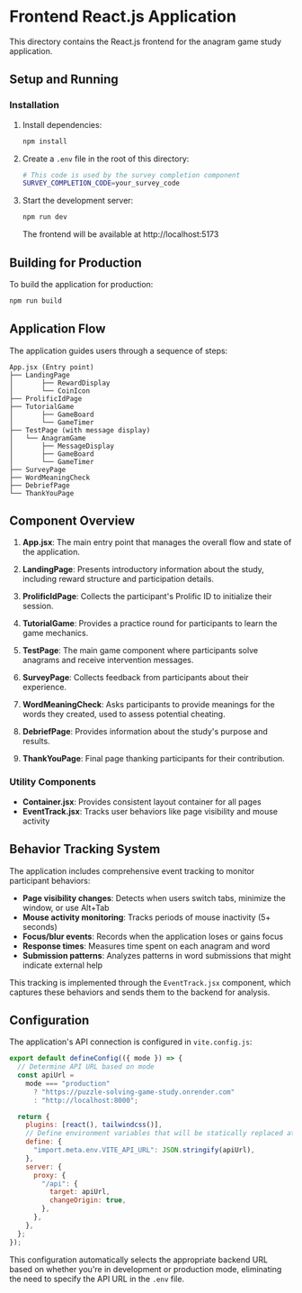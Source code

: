 # Frontend React.js Application

This directory contains the React.js frontend for the anagram game study application.

## Setup and Running

### Installation

1. Install dependencies:

   ```bash
   npm install
   ```

2. Create a `.env` file in the root of this directory:

   ```bash
   # This code is used by the survey completion component
   SURVEY_COMPLETION_CODE=your_survey_code
   ```

3. Start the development server:
   ```bash
   npm run dev
   ```
   The frontend will be available at http://localhost:5173

## Building for Production

To build the application for production:

```bash
npm run build
```

## Application Flow

The application guides users through a sequence of steps:

```
App.jsx (Entry point)
├── LandingPage
│       ├── RewardDisplay
│       └── CoinIcon
├── ProlificIdPage
├── TutorialGame
│       ├── GameBoard
│       └── GameTimer
├── TestPage (with message display)
│   └── AnagramGame
│       ├── MessageDisplay
│       ├── GameBoard
│       └── GameTimer
├── SurveyPage
├── WordMeaningCheck
├── DebriefPage
└── ThankYouPage
```

## Component Overview

1. **App.jsx**: The main entry point that manages the overall flow and state of the application.

2. **LandingPage**: Presents introductory information about the study, including reward structure and participation details.

3. **ProlificIdPage**: Collects the participant's Prolific ID to initialize their session.

4. **TutorialGame**: Provides a practice round for participants to learn the game mechanics.

5. **TestPage**: The main game component where participants solve anagrams and receive intervention messages.

6. **SurveyPage**: Collects feedback from participants about their experience.

7. **WordMeaningCheck**: Asks participants to provide meanings for the words they created, used to assess potential cheating.

8. **DebriefPage**: Provides information about the study's purpose and results.

9. **ThankYouPage**: Final page thanking participants for their contribution.

### Utility Components

- **Container.jsx**: Provides consistent layout container for all pages
- **EventTrack.jsx**: Tracks user behaviors like page visibility and mouse activity

## Behavior Tracking System

The application includes comprehensive event tracking to monitor participant behaviors:

- **Page visibility changes**: Detects when users switch tabs, minimize the window, or use Alt+Tab
- **Mouse activity monitoring**: Tracks periods of mouse inactivity (5+ seconds)
- **Focus/blur events**: Records when the application loses or gains focus
- **Response times**: Measures time spent on each anagram and word
- **Submission patterns**: Analyzes patterns in word submissions that might indicate external help

This tracking is implemented through the `EventTrack.jsx` component, which captures these behaviors and sends them to the backend for analysis.

## Configuration

The application's API connection is configured in `vite.config.js`:

```javascript
export default defineConfig(({ mode }) => {
  // Determine API URL based on mode
  const apiUrl =
    mode === "production"
      ? "https://puzzle-solving-game-study.onrender.com"
      : "http://localhost:8000";

  return {
    plugins: [react(), tailwindcss()],
    // Define environment variables that will be statically replaced at build time
    define: {
      "import.meta.env.VITE_API_URL": JSON.stringify(apiUrl),
    },
    server: {
      proxy: {
        "/api": {
          target: apiUrl,
          changeOrigin: true,
        },
      },
    },
  };
});
```

This configuration automatically selects the appropriate backend URL based on whether you're in development or production mode, eliminating the need to specify the API URL in the `.env` file.
